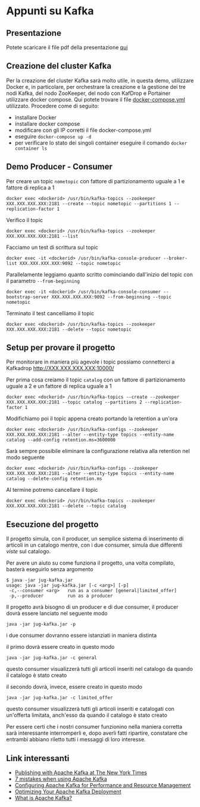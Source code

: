 # Appunti su Kafka
## Presentazione
Potete scaricare il file pdf della presentazione [qui](https://drive.google.com/file/d/1gk9go5UErV9dW2g1167nEgZlh9YYHPHi/view?usp=sharing)
## Creazione del cluster Kafka
Per la creazione del cluster Kafka sarà molto utile, in questa demo, utilizzare Docker e, in particolare, per orchestrare la creazione e la gestione dei tre nodi Kafka, del nodo ZooKeeper, del nodo con KafDrop e Portainer utilizzare docker compose.
Qui potete trovare il file [docker-compose.yml](https://github.com/danilopaissan/kafka-example/blob/master/docker-compose.yml) utilizzato.
Procedere come di seguito:
* installare Docker
* installare docker compose
* modificare con gli IP corretti il file docker-compose.yml
* eseguire `docker-compose up -d`
* per verificare lo stato dei singoli container eseguire il comando `docker container ls`
## Demo Producer - Consumer
 Per creare un topic `nometopic` con fattore di partizionamento uguale a 1 e fattore di replica a 1
 ```
 docker exec <dockerid> /usr/bin/kafka-topics --zookeeper XXX.XXX.XXX.XXX:2181 --create --topic nometopic --partitions 1 --replication-factor 1
 ```
 Verifico il topic
 ```
 docker exec <dockerid> /usr/bin/kafka-topics --zookeeper XXX.XXX.XXX.XXX:2181 --list
 ```
 Facciamo un test di scrittura sul topic
 ```
 docker exec -it <dockerid> /usr/bin/kafka-console-producer --broker-list XXX.XXX.XXX.XXX:9092 --topic nometopic
 ```
 Parallelamente leggiamo quanto scritto cominciando dall'inizio del topic con il parametro `--from-beginning`
 ```
 docker exec -it <dockerid> /usr/bin/kafka-console-consumer --bootstrap-server XXX.XXX.XXX.XXX:9092 --from-beginning --topic nometopic
 ```
 Terminato il test cancelliamo il topic
 ```
 docker exec <dockerid> /usr/bin/kafka-topics --zookeeper XXX.XXX.XXX.XXX:2181 --delete --topic nometopic
 ```
 ## Setup per provare il progetto
 Per monitorare in maniera più agevole i topic possiamo connetterci a Kafkadrop http://XXX.XXX.XXX.XXX:10000/
 
 Per prima cosa creiamo il topic `catalog` con un fattore di partizionamento uguale a 2 e un fattore di replica uguale a 1
 ```
 docker exec <dockerid> /usr/bin/kafka-topics --create --zookeeper XXX.XXX.XXX.XXX:2181 --topic catalog --partitions 2 --replication-factor 1
 ```
 Modifichiamo poi il topic appena creato portando la retention a un'ora
 ```
 docker exec <dockerid> /usr/bin/kafka-configs --zookeeper XXX.XXX.XXX.XXX:2181 --alter --entity-type topics --entity-name catalog --add-config retention.ms=3600000
```
Sarà sempre possibile eliminare la configurazione relativa alla retention nel modo seguente
```
docker exec <dockerid> /usr/bin/kafka-configs --zookeeper XXX.XXX.XXX.XXX:2181 --alter --entity-type topics --entity-name catalog --delete-config retention.ms
```
Al termine potremo cancellare il topic
```
docker exec <dockerid> /usr/bin/kafka-topics --zookeeper XXX.XXX.XXX.XXX:2181 --delete --topic catalog
```
## Esecuzione del progetto
Il progetto simula, con il producer, un semplice sistema di inserimento di articoli in un catalogo mentre, con i due consumer, simula due differenti *viste* sul catalogo.

Per avere un aiuto su come funziona il progetto, una volta compilato, basterà eseguirlo senza argomento
```
$ java -jar jug-kafka.jar 
usage: java -jar jug-kafka.jar [-c <arg>] [-p]
 -c,--consumer <arg>   run as a consumer [general|limited_offer]
 -p,--producer         run as a producer
```
Il progetto avrà bisogno di un producer e di due consumer, il producer dovrà essere lanciato nel seguente modo
```
java -jar jug-kafka.jar -p
```
i due consumer dovranno essere istanziati in maniera distinta

il primo dovrà essere creato in questo modo
```
java -jar jug-kafka.jar -c general
```
questo consumer visualizzerà tutti gli articoli inseriti nel catalogo da quando il catalogo è stato creato

il secondo dovrà, invece, essere creato in questo modo
```
java -jar jug-kafka.jar -c limited_offer
```
questo consumer visualizzerà tutti gli articoli inseriti e catalogati con un'offerta limitata, anch'esso da quando il catalogo è stato creato

Per essere certi che i nostri consumer funzionino nella maniera corretta sarà interessante interromperli e, dopo averli fatti ripartire, constatare che entrambi abbiano riletto tutti i messaggi di loro interesse. 
## Link interessanti
* [Publishing with Apache Kafka at The New York Times](https://www.confluent.io/blog/publishing-apache-kafka-new-york-times/)
* [7 mistakes when using Apache Kafka](https://blog.softwaremill.com/7-mistakes-when-using-apache-kafka-44358cd9cd6)
* [Configuring Apache Kafka for Performance and Resource Management](https://docs.cloudera.com/documentation/kafka/latest/topics/kafka_performance.html)
* [Optimizing Your Apache Kafka Deployment](https://www.confluent.io/blog/optimizing-apache-kafka-deployment/)
* [What is Apache Kafka?](https://www.youtube.com/watch?v=06iRM1Ghr1k)
